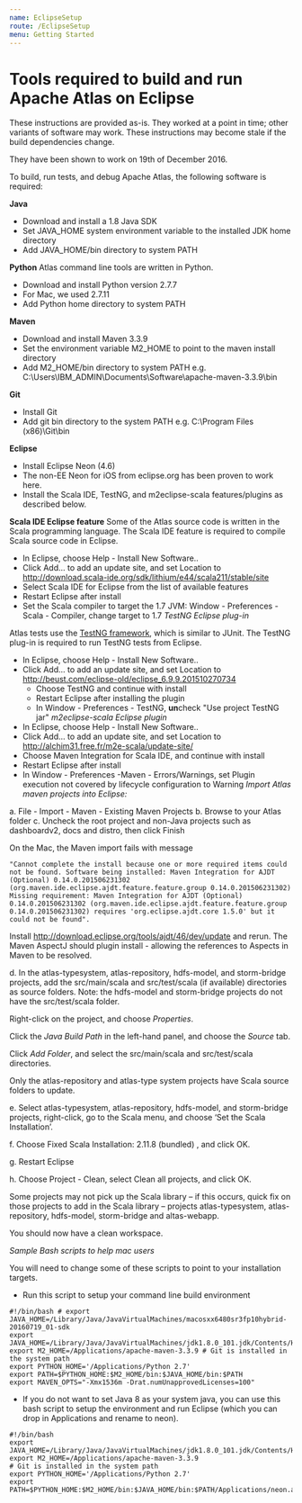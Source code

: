 ```yaml
---
name: EclipseSetup
route: /EclipseSetup
menu: Getting Started
---
```


# Tools required to build and run Apache Atlas on Eclipse

These instructions are provided as-is. They worked at a point in time; other variants of software may work. These instructions may become stale if the build dependencies change.

They have been shown to work on 19th of December 2016.

To build, run tests, and debug Apache Atlas, the following software is required:

**Java**
   * Download and install a 1.8 Java SDK
   * Set JAVA_HOME system environment variable to the installed JDK home directory
   * Add JAVA_HOME/bin directory to system PATH

**Python**
Atlas command line tools are written in Python.
   * Download and install Python version 2.7.7
   * For Mac, we used 2.7.11
   * Add Python home directory to system PATH

**Maven**
   * Download and install Maven 3.3.9
   * Set the environment variable M2_HOME to point to the maven install directory
   * Add M2_HOME/bin directory to system PATH e.g. C:\Users\IBM_ADMIN\Documents\Software\apache-maven-3.3.9\bin

**Git**
   * Install Git
   * Add git bin directory to the system PATH e.g. C:\Program Files (x86)\Git\bin

**Eclipse**
* Install Eclipse Neon (4.6)
* The non-EE Neon for iOS from eclipse.org has been proven to work here.
* Install the Scala IDE, TestNG, and m2eclipse-scala features/plugins as described below.

**Scala IDE Eclipse feature**
Some of the Atlas source code is written in the Scala programming language. The Scala IDE feature is required to compile Scala source code in Eclipse.
   * In Eclipse, choose Help - Install New Software..
   * Click Add... to add an update site, and set Location to http://download.scala-ide.org/sdk/lithium/e44/scala211/stable/site
   * Select Scala IDE for Eclipse from the list of available features
   * Restart Eclipse after install
   * Set the Scala compiler to target the 1.7 JVM: Window - Preferences - Scala - Compiler, change target to 1.7
*TestNG Eclipse plug-in*

Atlas tests use the [TestNG framework](http://testng.org/doc/documentation-main.html), which is similar to JUnit. The TestNG plug-in is required to run TestNG tests from Eclipse.
   * In Eclipse, choose Help - Install New Software..
   * Click Add... to add an update site, and set Location to http://beust.com/eclipse-old/eclipse_6.9.9.201510270734
      * Choose TestNG and continue with install
      * Restart Eclipse after installing the plugin
      * In Window - Preferences - TestNG, <b>un</b>check "Use project TestNG jar"
*m2eclipse-scala Eclipse plugin*
   * In Eclipse, choose Help - Install New Software..
   * Click Add... to add an update site, and set Location to http://alchim31.free.fr/m2e-scala/update-site/
   * Choose Maven Integration for Scala IDE, and continue with install
   * Restart Eclipse after install
   * In Window - Preferences -Maven - Errors/Warnings, set Plugin execution not covered by lifecycle configuration to Warning
*Import Atlas maven projects into Eclipse:*

a. File - Import - Maven - Existing Maven Projects b. Browse to your Atlas folder c. Uncheck the root project and non-Java projects such as dashboardv2, docs and distro, then click Finish

On the Mac, the Maven import fails with message

```shell
"Cannot complete the install because one or more required items could not be found. Software being installed: Maven Integration for AJDT (Optional) 0.14.0.201506231302 (org.maven.ide.eclipse.ajdt.feature.feature.group 0.14.0.201506231302) Missing requirement: Maven Integration for AJDT (Optional) 0.14.0.201506231302 (org.maven.ide.eclipse.ajdt.feature.feature.group 0.14.0.201506231302) requires 'org.eclipse.ajdt.core 1.5.0' but it could not be found".
```

Install http://download.eclipse.org/tools/ajdt/46/dev/update and rerun. The Maven AspectJ should plugin install - allowing the references to Aspects in Maven to be resolved.

 d. In the atlas-typesystem, atlas-repository, hdfs-model, and storm-bridge projects, add the src/main/scala and src/test/scala (if available) directories as source folders. Note: the hdfs-model and storm-bridge projects do not have the src/test/scala folder.

Right-click on the project, and choose *Properties*.

Click the *Java Build Path* in the left-hand panel, and choose the *Source* tab.

Click *Add Folder*, and select the src/main/scala and src/test/scala directories.

Only the atlas-repository and atlas-type system projects have Scala source folders to update.

e. Select atlas-typesystem, atlas-repository, hdfs-model, and storm-bridge projects, right-click, go to the Scala menu, and choose ‘Set the Scala Installation’.

f. Choose Fixed Scala Installation: 2.11.8 (bundled) , and click OK.

g. Restart Eclipse

h. Choose Project - Clean, select Clean all projects, and click OK.

Some projects may not pick up the Scala library – if this occurs, quick fix on those projects to add in the Scala library – projects atlas-typesystem, atlas-repository, hdfs-model, storm-bridge and altas-webapp.

You should now have a clean workspace.

*Sample Bash scripts to help mac users*

You will need to change some of these scripts to point to your installation targets.
   * Run this script to setup your command line build environment

```shell
#!/bin/bash # export JAVA_HOME=/Library/Java/JavaVirtualMachines/macosxx6480sr3fp10hybrid-20160719_01-sdk
export JAVA_HOME=/Library/Java/JavaVirtualMachines/jdk1.8.0_101.jdk/Contents/Home
export M2_HOME=/Applications/apache-maven-3.3.9 # Git is installed in the system path
export PYTHON_HOME='/Applications/Python 2.7'
export PATH=$PYTHON_HOME:$M2_HOME/bin:$JAVA_HOME/bin:$PATH
export MAVEN_OPTS="-Xmx1536m -Drat.numUnapprovedLicenses=100"
```

   * If you do  not want to set Java 8 as your system java, you can use this  bash script to setup the environment and run Eclipse (which you can drop in Applications and rename to neon).

```shell
#!/bin/bash
export JAVA_HOME=/Library/Java/JavaVirtualMachines/jdk1.8.0_101.jdk/Contents/Home
export M2_HOME=/Applications/apache-maven-3.3.9
# Git is installed in the system path
export PYTHON_HOME='/Applications/Python 2.7'
export PATH=$PYTHON_HOME:$M2_HOME/bin:$JAVA_HOME/bin:$PATH/Applications/neon.app/Contents/MacOS/eclipse
```
